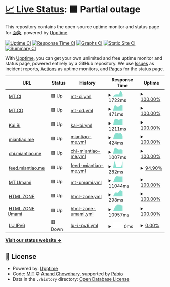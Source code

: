 # [📈 Live Status](https://uptime.miantiao.me): <!--live status--> **🟧 Partial outage**

This repository contains the open-source uptime monitor and status page for [面条](https://mt.ci), powered by [Upptime](https://github.com/upptime/upptime).

[![Uptime CI](https://github.com/ccbikai/upptime/workflows/Uptime%20CI/badge.svg)](https://github.com/ccbikai/upptime/actions?query=workflow%3A%22Uptime+CI%22)
[![Response Time CI](https://github.com/ccbikai/upptime/workflows/Response%20Time%20CI/badge.svg)](https://github.com/ccbikai/upptime/actions?query=workflow%3A%22Response+Time+CI%22)
[![Graphs CI](https://github.com/ccbikai/upptime/workflows/Graphs%20CI/badge.svg)](https://github.com/ccbikai/upptime/actions?query=workflow%3A%22Graphs+CI%22)
[![Static Site CI](https://github.com/ccbikai/upptime/workflows/Static%20Site%20CI/badge.svg)](https://github.com/ccbikai/upptime/actions?query=workflow%3A%22Static+Site+CI%22)
[![Summary CI](https://github.com/ccbikai/upptime/workflows/Summary%20CI/badge.svg)](https://github.com/ccbikai/upptime/actions?query=workflow%3A%22Summary+CI%22)

With [Upptime](https://upptime.js.org), you can get your own unlimited and free uptime monitor and status page, powered entirely by a GitHub repository. We use [Issues](https://github.com/ccbikai/upptime/issues) as incident reports, [Actions](https://github.com/ccbikai/upptime/actions) as uptime monitors, and [Pages](https://uptime.miantiao.me) for the status page.

<!--start: status pages-->
<!-- This summary is generated by Upptime (https://github.com/upptime/upptime) -->
<!-- Do not edit this manually, your changes will be overwritten -->
<!-- prettier-ignore -->
| URL | Status | History | Response Time | Uptime |
| --- | ------ | ------- | ------------- | ------ |
| <img alt="" src="https://icons.duckduckgo.com/ip3/mt.ci.ico" height="13"> [MT.CI](https://mt.ci) | 🟩 Up | [mt-ci.yml](https://github.com/ccbikai/upptime/commits/HEAD/history/mt-ci.yml) | <details><summary><img alt="Response time graph" src="./graphs/mt-ci/response-time-week.png" height="20"> 1722ms</summary><br><a href="https://uptime.miantiao.me/history/mt-ci"><img alt="Response time 1722" src="https://img.shields.io/endpoint?url=https%3A%2F%2Fraw.githubusercontent.com%2Fccbikai%2Fupptime%2FHEAD%2Fapi%2Fmt-ci%2Fresponse-time.json"></a><br><a href="https://uptime.miantiao.me/history/mt-ci"><img alt="24-hour response time 1722" src="https://img.shields.io/endpoint?url=https%3A%2F%2Fraw.githubusercontent.com%2Fccbikai%2Fupptime%2FHEAD%2Fapi%2Fmt-ci%2Fresponse-time-day.json"></a><br><a href="https://uptime.miantiao.me/history/mt-ci"><img alt="7-day response time 1722" src="https://img.shields.io/endpoint?url=https%3A%2F%2Fraw.githubusercontent.com%2Fccbikai%2Fupptime%2FHEAD%2Fapi%2Fmt-ci%2Fresponse-time-week.json"></a><br><a href="https://uptime.miantiao.me/history/mt-ci"><img alt="30-day response time 1722" src="https://img.shields.io/endpoint?url=https%3A%2F%2Fraw.githubusercontent.com%2Fccbikai%2Fupptime%2FHEAD%2Fapi%2Fmt-ci%2Fresponse-time-month.json"></a><br><a href="https://uptime.miantiao.me/history/mt-ci"><img alt="1-year response time 1722" src="https://img.shields.io/endpoint?url=https%3A%2F%2Fraw.githubusercontent.com%2Fccbikai%2Fupptime%2FHEAD%2Fapi%2Fmt-ci%2Fresponse-time-year.json"></a></details> | <details><summary><a href="https://uptime.miantiao.me/history/mt-ci">100.00%</a></summary><a href="https://uptime.miantiao.me/history/mt-ci"><img alt="All-time uptime 100.00%" src="https://img.shields.io/endpoint?url=https%3A%2F%2Fraw.githubusercontent.com%2Fccbikai%2Fupptime%2FHEAD%2Fapi%2Fmt-ci%2Fuptime.json"></a><br><a href="https://uptime.miantiao.me/history/mt-ci"><img alt="24-hour uptime 100.00%" src="https://img.shields.io/endpoint?url=https%3A%2F%2Fraw.githubusercontent.com%2Fccbikai%2Fupptime%2FHEAD%2Fapi%2Fmt-ci%2Fuptime-day.json"></a><br><a href="https://uptime.miantiao.me/history/mt-ci"><img alt="7-day uptime 100.00%" src="https://img.shields.io/endpoint?url=https%3A%2F%2Fraw.githubusercontent.com%2Fccbikai%2Fupptime%2FHEAD%2Fapi%2Fmt-ci%2Fuptime-week.json"></a><br><a href="https://uptime.miantiao.me/history/mt-ci"><img alt="30-day uptime 100.00%" src="https://img.shields.io/endpoint?url=https%3A%2F%2Fraw.githubusercontent.com%2Fccbikai%2Fupptime%2FHEAD%2Fapi%2Fmt-ci%2Fuptime-month.json"></a><br><a href="https://uptime.miantiao.me/history/mt-ci"><img alt="1-year uptime 100.00%" src="https://img.shields.io/endpoint?url=https%3A%2F%2Fraw.githubusercontent.com%2Fccbikai%2Fupptime%2FHEAD%2Fapi%2Fmt-ci%2Fuptime-year.json"></a></details>
| <img alt="" src="https://icons.duckduckgo.com/ip3/mt.cd.ico" height="13"> [MT.CD](https://mt.cd) | 🟩 Up | [mt-cd.yml](https://github.com/ccbikai/upptime/commits/HEAD/history/mt-cd.yml) | <details><summary><img alt="Response time graph" src="./graphs/mt-cd/response-time-week.png" height="20"> 471ms</summary><br><a href="https://uptime.miantiao.me/history/mt-cd"><img alt="Response time 471" src="https://img.shields.io/endpoint?url=https%3A%2F%2Fraw.githubusercontent.com%2Fccbikai%2Fupptime%2FHEAD%2Fapi%2Fmt-cd%2Fresponse-time.json"></a><br><a href="https://uptime.miantiao.me/history/mt-cd"><img alt="24-hour response time 471" src="https://img.shields.io/endpoint?url=https%3A%2F%2Fraw.githubusercontent.com%2Fccbikai%2Fupptime%2FHEAD%2Fapi%2Fmt-cd%2Fresponse-time-day.json"></a><br><a href="https://uptime.miantiao.me/history/mt-cd"><img alt="7-day response time 471" src="https://img.shields.io/endpoint?url=https%3A%2F%2Fraw.githubusercontent.com%2Fccbikai%2Fupptime%2FHEAD%2Fapi%2Fmt-cd%2Fresponse-time-week.json"></a><br><a href="https://uptime.miantiao.me/history/mt-cd"><img alt="30-day response time 471" src="https://img.shields.io/endpoint?url=https%3A%2F%2Fraw.githubusercontent.com%2Fccbikai%2Fupptime%2FHEAD%2Fapi%2Fmt-cd%2Fresponse-time-month.json"></a><br><a href="https://uptime.miantiao.me/history/mt-cd"><img alt="1-year response time 471" src="https://img.shields.io/endpoint?url=https%3A%2F%2Fraw.githubusercontent.com%2Fccbikai%2Fupptime%2FHEAD%2Fapi%2Fmt-cd%2Fresponse-time-year.json"></a></details> | <details><summary><a href="https://uptime.miantiao.me/history/mt-cd">100.00%</a></summary><a href="https://uptime.miantiao.me/history/mt-cd"><img alt="All-time uptime 100.00%" src="https://img.shields.io/endpoint?url=https%3A%2F%2Fraw.githubusercontent.com%2Fccbikai%2Fupptime%2FHEAD%2Fapi%2Fmt-cd%2Fuptime.json"></a><br><a href="https://uptime.miantiao.me/history/mt-cd"><img alt="24-hour uptime 100.00%" src="https://img.shields.io/endpoint?url=https%3A%2F%2Fraw.githubusercontent.com%2Fccbikai%2Fupptime%2FHEAD%2Fapi%2Fmt-cd%2Fuptime-day.json"></a><br><a href="https://uptime.miantiao.me/history/mt-cd"><img alt="7-day uptime 100.00%" src="https://img.shields.io/endpoint?url=https%3A%2F%2Fraw.githubusercontent.com%2Fccbikai%2Fupptime%2FHEAD%2Fapi%2Fmt-cd%2Fuptime-week.json"></a><br><a href="https://uptime.miantiao.me/history/mt-cd"><img alt="30-day uptime 100.00%" src="https://img.shields.io/endpoint?url=https%3A%2F%2Fraw.githubusercontent.com%2Fccbikai%2Fupptime%2FHEAD%2Fapi%2Fmt-cd%2Fuptime-month.json"></a><br><a href="https://uptime.miantiao.me/history/mt-cd"><img alt="1-year uptime 100.00%" src="https://img.shields.io/endpoint?url=https%3A%2F%2Fraw.githubusercontent.com%2Fccbikai%2Fupptime%2FHEAD%2Fapi%2Fmt-cd%2Fuptime-year.json"></a></details>
| <img alt="" src="https://icons.duckduckgo.com/ip3/kai.bi.ico" height="13"> [Kai.Bi](https://kai.bi) | 🟩 Up | [kai-bi.yml](https://github.com/ccbikai/upptime/commits/HEAD/history/kai-bi.yml) | <details><summary><img alt="Response time graph" src="./graphs/kai-bi/response-time-week.png" height="20"> 1211ms</summary><br><a href="https://uptime.miantiao.me/history/kai-bi"><img alt="Response time 1211" src="https://img.shields.io/endpoint?url=https%3A%2F%2Fraw.githubusercontent.com%2Fccbikai%2Fupptime%2FHEAD%2Fapi%2Fkai-bi%2Fresponse-time.json"></a><br><a href="https://uptime.miantiao.me/history/kai-bi"><img alt="24-hour response time 1211" src="https://img.shields.io/endpoint?url=https%3A%2F%2Fraw.githubusercontent.com%2Fccbikai%2Fupptime%2FHEAD%2Fapi%2Fkai-bi%2Fresponse-time-day.json"></a><br><a href="https://uptime.miantiao.me/history/kai-bi"><img alt="7-day response time 1211" src="https://img.shields.io/endpoint?url=https%3A%2F%2Fraw.githubusercontent.com%2Fccbikai%2Fupptime%2FHEAD%2Fapi%2Fkai-bi%2Fresponse-time-week.json"></a><br><a href="https://uptime.miantiao.me/history/kai-bi"><img alt="30-day response time 1211" src="https://img.shields.io/endpoint?url=https%3A%2F%2Fraw.githubusercontent.com%2Fccbikai%2Fupptime%2FHEAD%2Fapi%2Fkai-bi%2Fresponse-time-month.json"></a><br><a href="https://uptime.miantiao.me/history/kai-bi"><img alt="1-year response time 1211" src="https://img.shields.io/endpoint?url=https%3A%2F%2Fraw.githubusercontent.com%2Fccbikai%2Fupptime%2FHEAD%2Fapi%2Fkai-bi%2Fresponse-time-year.json"></a></details> | <details><summary><a href="https://uptime.miantiao.me/history/kai-bi">100.00%</a></summary><a href="https://uptime.miantiao.me/history/kai-bi"><img alt="All-time uptime 100.00%" src="https://img.shields.io/endpoint?url=https%3A%2F%2Fraw.githubusercontent.com%2Fccbikai%2Fupptime%2FHEAD%2Fapi%2Fkai-bi%2Fuptime.json"></a><br><a href="https://uptime.miantiao.me/history/kai-bi"><img alt="24-hour uptime 100.00%" src="https://img.shields.io/endpoint?url=https%3A%2F%2Fraw.githubusercontent.com%2Fccbikai%2Fupptime%2FHEAD%2Fapi%2Fkai-bi%2Fuptime-day.json"></a><br><a href="https://uptime.miantiao.me/history/kai-bi"><img alt="7-day uptime 100.00%" src="https://img.shields.io/endpoint?url=https%3A%2F%2Fraw.githubusercontent.com%2Fccbikai%2Fupptime%2FHEAD%2Fapi%2Fkai-bi%2Fuptime-week.json"></a><br><a href="https://uptime.miantiao.me/history/kai-bi"><img alt="30-day uptime 100.00%" src="https://img.shields.io/endpoint?url=https%3A%2F%2Fraw.githubusercontent.com%2Fccbikai%2Fupptime%2FHEAD%2Fapi%2Fkai-bi%2Fuptime-month.json"></a><br><a href="https://uptime.miantiao.me/history/kai-bi"><img alt="1-year uptime 100.00%" src="https://img.shields.io/endpoint?url=https%3A%2F%2Fraw.githubusercontent.com%2Fccbikai%2Fupptime%2FHEAD%2Fapi%2Fkai-bi%2Fuptime-year.json"></a></details>
| <img alt="" src="https://icons.duckduckgo.com/ip3/miantiao.me.ico" height="13"> [miantiao.me](https://miantiao.me) | 🟩 Up | [miantiao-me.yml](https://github.com/ccbikai/upptime/commits/HEAD/history/miantiao-me.yml) | <details><summary><img alt="Response time graph" src="./graphs/miantiao-me/response-time-week.png" height="20"> 424ms</summary><br><a href="https://uptime.miantiao.me/history/miantiao-me"><img alt="Response time 424" src="https://img.shields.io/endpoint?url=https%3A%2F%2Fraw.githubusercontent.com%2Fccbikai%2Fupptime%2FHEAD%2Fapi%2Fmiantiao-me%2Fresponse-time.json"></a><br><a href="https://uptime.miantiao.me/history/miantiao-me"><img alt="24-hour response time 424" src="https://img.shields.io/endpoint?url=https%3A%2F%2Fraw.githubusercontent.com%2Fccbikai%2Fupptime%2FHEAD%2Fapi%2Fmiantiao-me%2Fresponse-time-day.json"></a><br><a href="https://uptime.miantiao.me/history/miantiao-me"><img alt="7-day response time 424" src="https://img.shields.io/endpoint?url=https%3A%2F%2Fraw.githubusercontent.com%2Fccbikai%2Fupptime%2FHEAD%2Fapi%2Fmiantiao-me%2Fresponse-time-week.json"></a><br><a href="https://uptime.miantiao.me/history/miantiao-me"><img alt="30-day response time 424" src="https://img.shields.io/endpoint?url=https%3A%2F%2Fraw.githubusercontent.com%2Fccbikai%2Fupptime%2FHEAD%2Fapi%2Fmiantiao-me%2Fresponse-time-month.json"></a><br><a href="https://uptime.miantiao.me/history/miantiao-me"><img alt="1-year response time 424" src="https://img.shields.io/endpoint?url=https%3A%2F%2Fraw.githubusercontent.com%2Fccbikai%2Fupptime%2FHEAD%2Fapi%2Fmiantiao-me%2Fresponse-time-year.json"></a></details> | <details><summary><a href="https://uptime.miantiao.me/history/miantiao-me">100.00%</a></summary><a href="https://uptime.miantiao.me/history/miantiao-me"><img alt="All-time uptime 100.00%" src="https://img.shields.io/endpoint?url=https%3A%2F%2Fraw.githubusercontent.com%2Fccbikai%2Fupptime%2FHEAD%2Fapi%2Fmiantiao-me%2Fuptime.json"></a><br><a href="https://uptime.miantiao.me/history/miantiao-me"><img alt="24-hour uptime 100.00%" src="https://img.shields.io/endpoint?url=https%3A%2F%2Fraw.githubusercontent.com%2Fccbikai%2Fupptime%2FHEAD%2Fapi%2Fmiantiao-me%2Fuptime-day.json"></a><br><a href="https://uptime.miantiao.me/history/miantiao-me"><img alt="7-day uptime 100.00%" src="https://img.shields.io/endpoint?url=https%3A%2F%2Fraw.githubusercontent.com%2Fccbikai%2Fupptime%2FHEAD%2Fapi%2Fmiantiao-me%2Fuptime-week.json"></a><br><a href="https://uptime.miantiao.me/history/miantiao-me"><img alt="30-day uptime 100.00%" src="https://img.shields.io/endpoint?url=https%3A%2F%2Fraw.githubusercontent.com%2Fccbikai%2Fupptime%2FHEAD%2Fapi%2Fmiantiao-me%2Fuptime-month.json"></a><br><a href="https://uptime.miantiao.me/history/miantiao-me"><img alt="1-year uptime 100.00%" src="https://img.shields.io/endpoint?url=https%3A%2F%2Fraw.githubusercontent.com%2Fccbikai%2Fupptime%2FHEAD%2Fapi%2Fmiantiao-me%2Fuptime-year.json"></a></details>
| <img alt="" src="https://icons.duckduckgo.com/ip3/chi.miantiao.me.ico" height="13"> [chi.miantiao.me](https://chi.miantiao.me) | 🟩 Up | [chi-miantiao-me.yml](https://github.com/ccbikai/upptime/commits/HEAD/history/chi-miantiao-me.yml) | <details><summary><img alt="Response time graph" src="./graphs/chi-miantiao-me/response-time-week.png" height="20"> 1007ms</summary><br><a href="https://uptime.miantiao.me/history/chi-miantiao-me"><img alt="Response time 1007" src="https://img.shields.io/endpoint?url=https%3A%2F%2Fraw.githubusercontent.com%2Fccbikai%2Fupptime%2FHEAD%2Fapi%2Fchi-miantiao-me%2Fresponse-time.json"></a><br><a href="https://uptime.miantiao.me/history/chi-miantiao-me"><img alt="24-hour response time 1007" src="https://img.shields.io/endpoint?url=https%3A%2F%2Fraw.githubusercontent.com%2Fccbikai%2Fupptime%2FHEAD%2Fapi%2Fchi-miantiao-me%2Fresponse-time-day.json"></a><br><a href="https://uptime.miantiao.me/history/chi-miantiao-me"><img alt="7-day response time 1007" src="https://img.shields.io/endpoint?url=https%3A%2F%2Fraw.githubusercontent.com%2Fccbikai%2Fupptime%2FHEAD%2Fapi%2Fchi-miantiao-me%2Fresponse-time-week.json"></a><br><a href="https://uptime.miantiao.me/history/chi-miantiao-me"><img alt="30-day response time 1007" src="https://img.shields.io/endpoint?url=https%3A%2F%2Fraw.githubusercontent.com%2Fccbikai%2Fupptime%2FHEAD%2Fapi%2Fchi-miantiao-me%2Fresponse-time-month.json"></a><br><a href="https://uptime.miantiao.me/history/chi-miantiao-me"><img alt="1-year response time 1007" src="https://img.shields.io/endpoint?url=https%3A%2F%2Fraw.githubusercontent.com%2Fccbikai%2Fupptime%2FHEAD%2Fapi%2Fchi-miantiao-me%2Fresponse-time-year.json"></a></details> | <details><summary><a href="https://uptime.miantiao.me/history/chi-miantiao-me">100.00%</a></summary><a href="https://uptime.miantiao.me/history/chi-miantiao-me"><img alt="All-time uptime 100.00%" src="https://img.shields.io/endpoint?url=https%3A%2F%2Fraw.githubusercontent.com%2Fccbikai%2Fupptime%2FHEAD%2Fapi%2Fchi-miantiao-me%2Fuptime.json"></a><br><a href="https://uptime.miantiao.me/history/chi-miantiao-me"><img alt="24-hour uptime 100.00%" src="https://img.shields.io/endpoint?url=https%3A%2F%2Fraw.githubusercontent.com%2Fccbikai%2Fupptime%2FHEAD%2Fapi%2Fchi-miantiao-me%2Fuptime-day.json"></a><br><a href="https://uptime.miantiao.me/history/chi-miantiao-me"><img alt="7-day uptime 100.00%" src="https://img.shields.io/endpoint?url=https%3A%2F%2Fraw.githubusercontent.com%2Fccbikai%2Fupptime%2FHEAD%2Fapi%2Fchi-miantiao-me%2Fuptime-week.json"></a><br><a href="https://uptime.miantiao.me/history/chi-miantiao-me"><img alt="30-day uptime 100.00%" src="https://img.shields.io/endpoint?url=https%3A%2F%2Fraw.githubusercontent.com%2Fccbikai%2Fupptime%2FHEAD%2Fapi%2Fchi-miantiao-me%2Fuptime-month.json"></a><br><a href="https://uptime.miantiao.me/history/chi-miantiao-me"><img alt="1-year uptime 100.00%" src="https://img.shields.io/endpoint?url=https%3A%2F%2Fraw.githubusercontent.com%2Fccbikai%2Fupptime%2FHEAD%2Fapi%2Fchi-miantiao-me%2Fuptime-year.json"></a></details>
| <img alt="" src="https://icons.duckduckgo.com/ip3/feed.miantiao.me.ico" height="13"> [feed.miantiao.me](https://feed.miantiao.me) | 🟩 Up | [feed-miantiao-me.yml](https://github.com/ccbikai/upptime/commits/HEAD/history/feed-miantiao-me.yml) | <details><summary><img alt="Response time graph" src="./graphs/feed-miantiao-me/response-time-week.png" height="20"> 282ms</summary><br><a href="https://uptime.miantiao.me/history/feed-miantiao-me"><img alt="Response time 282" src="https://img.shields.io/endpoint?url=https%3A%2F%2Fraw.githubusercontent.com%2Fccbikai%2Fupptime%2FHEAD%2Fapi%2Ffeed-miantiao-me%2Fresponse-time.json"></a><br><a href="https://uptime.miantiao.me/history/feed-miantiao-me"><img alt="24-hour response time 282" src="https://img.shields.io/endpoint?url=https%3A%2F%2Fraw.githubusercontent.com%2Fccbikai%2Fupptime%2FHEAD%2Fapi%2Ffeed-miantiao-me%2Fresponse-time-day.json"></a><br><a href="https://uptime.miantiao.me/history/feed-miantiao-me"><img alt="7-day response time 282" src="https://img.shields.io/endpoint?url=https%3A%2F%2Fraw.githubusercontent.com%2Fccbikai%2Fupptime%2FHEAD%2Fapi%2Ffeed-miantiao-me%2Fresponse-time-week.json"></a><br><a href="https://uptime.miantiao.me/history/feed-miantiao-me"><img alt="30-day response time 282" src="https://img.shields.io/endpoint?url=https%3A%2F%2Fraw.githubusercontent.com%2Fccbikai%2Fupptime%2FHEAD%2Fapi%2Ffeed-miantiao-me%2Fresponse-time-month.json"></a><br><a href="https://uptime.miantiao.me/history/feed-miantiao-me"><img alt="1-year response time 282" src="https://img.shields.io/endpoint?url=https%3A%2F%2Fraw.githubusercontent.com%2Fccbikai%2Fupptime%2FHEAD%2Fapi%2Ffeed-miantiao-me%2Fresponse-time-year.json"></a></details> | <details><summary><a href="https://uptime.miantiao.me/history/feed-miantiao-me">94.90%</a></summary><a href="https://uptime.miantiao.me/history/feed-miantiao-me"><img alt="All-time uptime 94.90%" src="https://img.shields.io/endpoint?url=https%3A%2F%2Fraw.githubusercontent.com%2Fccbikai%2Fupptime%2FHEAD%2Fapi%2Ffeed-miantiao-me%2Fuptime.json"></a><br><a href="https://uptime.miantiao.me/history/feed-miantiao-me"><img alt="24-hour uptime 94.90%" src="https://img.shields.io/endpoint?url=https%3A%2F%2Fraw.githubusercontent.com%2Fccbikai%2Fupptime%2FHEAD%2Fapi%2Ffeed-miantiao-me%2Fuptime-day.json"></a><br><a href="https://uptime.miantiao.me/history/feed-miantiao-me"><img alt="7-day uptime 94.90%" src="https://img.shields.io/endpoint?url=https%3A%2F%2Fraw.githubusercontent.com%2Fccbikai%2Fupptime%2FHEAD%2Fapi%2Ffeed-miantiao-me%2Fuptime-week.json"></a><br><a href="https://uptime.miantiao.me/history/feed-miantiao-me"><img alt="30-day uptime 94.90%" src="https://img.shields.io/endpoint?url=https%3A%2F%2Fraw.githubusercontent.com%2Fccbikai%2Fupptime%2FHEAD%2Fapi%2Ffeed-miantiao-me%2Fuptime-month.json"></a><br><a href="https://uptime.miantiao.me/history/feed-miantiao-me"><img alt="1-year uptime 94.90%" src="https://img.shields.io/endpoint?url=https%3A%2F%2Fraw.githubusercontent.com%2Fccbikai%2Fupptime%2FHEAD%2Fapi%2Ffeed-miantiao-me%2Fuptime-year.json"></a></details>
| <img alt="" src="https://icons.duckduckgo.com/ip3/umm.miantiao.me.ico" height="13"> [MT Umami](https://umm.miantiao.me/api/auth/verify) | 🟩 Up | [mt-umami.yml](https://github.com/ccbikai/upptime/commits/HEAD/history/mt-umami.yml) | <details><summary><img alt="Response time graph" src="./graphs/mt-umami/response-time-week.png" height="20"> 11044ms</summary><br><a href="https://uptime.miantiao.me/history/mt-umami"><img alt="Response time 11044" src="https://img.shields.io/endpoint?url=https%3A%2F%2Fraw.githubusercontent.com%2Fccbikai%2Fupptime%2FHEAD%2Fapi%2Fmt-umami%2Fresponse-time.json"></a><br><a href="https://uptime.miantiao.me/history/mt-umami"><img alt="24-hour response time 11044" src="https://img.shields.io/endpoint?url=https%3A%2F%2Fraw.githubusercontent.com%2Fccbikai%2Fupptime%2FHEAD%2Fapi%2Fmt-umami%2Fresponse-time-day.json"></a><br><a href="https://uptime.miantiao.me/history/mt-umami"><img alt="7-day response time 11044" src="https://img.shields.io/endpoint?url=https%3A%2F%2Fraw.githubusercontent.com%2Fccbikai%2Fupptime%2FHEAD%2Fapi%2Fmt-umami%2Fresponse-time-week.json"></a><br><a href="https://uptime.miantiao.me/history/mt-umami"><img alt="30-day response time 11044" src="https://img.shields.io/endpoint?url=https%3A%2F%2Fraw.githubusercontent.com%2Fccbikai%2Fupptime%2FHEAD%2Fapi%2Fmt-umami%2Fresponse-time-month.json"></a><br><a href="https://uptime.miantiao.me/history/mt-umami"><img alt="1-year response time 11044" src="https://img.shields.io/endpoint?url=https%3A%2F%2Fraw.githubusercontent.com%2Fccbikai%2Fupptime%2FHEAD%2Fapi%2Fmt-umami%2Fresponse-time-year.json"></a></details> | <details><summary><a href="https://uptime.miantiao.me/history/mt-umami">100.00%</a></summary><a href="https://uptime.miantiao.me/history/mt-umami"><img alt="All-time uptime 100.00%" src="https://img.shields.io/endpoint?url=https%3A%2F%2Fraw.githubusercontent.com%2Fccbikai%2Fupptime%2FHEAD%2Fapi%2Fmt-umami%2Fuptime.json"></a><br><a href="https://uptime.miantiao.me/history/mt-umami"><img alt="24-hour uptime 100.00%" src="https://img.shields.io/endpoint?url=https%3A%2F%2Fraw.githubusercontent.com%2Fccbikai%2Fupptime%2FHEAD%2Fapi%2Fmt-umami%2Fuptime-day.json"></a><br><a href="https://uptime.miantiao.me/history/mt-umami"><img alt="7-day uptime 100.00%" src="https://img.shields.io/endpoint?url=https%3A%2F%2Fraw.githubusercontent.com%2Fccbikai%2Fupptime%2FHEAD%2Fapi%2Fmt-umami%2Fuptime-week.json"></a><br><a href="https://uptime.miantiao.me/history/mt-umami"><img alt="30-day uptime 100.00%" src="https://img.shields.io/endpoint?url=https%3A%2F%2Fraw.githubusercontent.com%2Fccbikai%2Fupptime%2FHEAD%2Fapi%2Fmt-umami%2Fuptime-month.json"></a><br><a href="https://uptime.miantiao.me/history/mt-umami"><img alt="1-year uptime 100.00%" src="https://img.shields.io/endpoint?url=https%3A%2F%2Fraw.githubusercontent.com%2Fccbikai%2Fupptime%2FHEAD%2Fapi%2Fmt-umami%2Fuptime-year.json"></a></details>
| <img alt="" src="https://icons.duckduckgo.com/ip3/html.zone.ico" height="13"> [HTML.ZONE](https://html.zone) | 🟩 Up | [html-zone.yml](https://github.com/ccbikai/upptime/commits/HEAD/history/html-zone.yml) | <details><summary><img alt="Response time graph" src="./graphs/html-zone/response-time-week.png" height="20"> 298ms</summary><br><a href="https://uptime.miantiao.me/history/html-zone"><img alt="Response time 298" src="https://img.shields.io/endpoint?url=https%3A%2F%2Fraw.githubusercontent.com%2Fccbikai%2Fupptime%2FHEAD%2Fapi%2Fhtml-zone%2Fresponse-time.json"></a><br><a href="https://uptime.miantiao.me/history/html-zone"><img alt="24-hour response time 298" src="https://img.shields.io/endpoint?url=https%3A%2F%2Fraw.githubusercontent.com%2Fccbikai%2Fupptime%2FHEAD%2Fapi%2Fhtml-zone%2Fresponse-time-day.json"></a><br><a href="https://uptime.miantiao.me/history/html-zone"><img alt="7-day response time 298" src="https://img.shields.io/endpoint?url=https%3A%2F%2Fraw.githubusercontent.com%2Fccbikai%2Fupptime%2FHEAD%2Fapi%2Fhtml-zone%2Fresponse-time-week.json"></a><br><a href="https://uptime.miantiao.me/history/html-zone"><img alt="30-day response time 298" src="https://img.shields.io/endpoint?url=https%3A%2F%2Fraw.githubusercontent.com%2Fccbikai%2Fupptime%2FHEAD%2Fapi%2Fhtml-zone%2Fresponse-time-month.json"></a><br><a href="https://uptime.miantiao.me/history/html-zone"><img alt="1-year response time 298" src="https://img.shields.io/endpoint?url=https%3A%2F%2Fraw.githubusercontent.com%2Fccbikai%2Fupptime%2FHEAD%2Fapi%2Fhtml-zone%2Fresponse-time-year.json"></a></details> | <details><summary><a href="https://uptime.miantiao.me/history/html-zone">100.00%</a></summary><a href="https://uptime.miantiao.me/history/html-zone"><img alt="All-time uptime 100.00%" src="https://img.shields.io/endpoint?url=https%3A%2F%2Fraw.githubusercontent.com%2Fccbikai%2Fupptime%2FHEAD%2Fapi%2Fhtml-zone%2Fuptime.json"></a><br><a href="https://uptime.miantiao.me/history/html-zone"><img alt="24-hour uptime 100.00%" src="https://img.shields.io/endpoint?url=https%3A%2F%2Fraw.githubusercontent.com%2Fccbikai%2Fupptime%2FHEAD%2Fapi%2Fhtml-zone%2Fuptime-day.json"></a><br><a href="https://uptime.miantiao.me/history/html-zone"><img alt="7-day uptime 100.00%" src="https://img.shields.io/endpoint?url=https%3A%2F%2Fraw.githubusercontent.com%2Fccbikai%2Fupptime%2FHEAD%2Fapi%2Fhtml-zone%2Fuptime-week.json"></a><br><a href="https://uptime.miantiao.me/history/html-zone"><img alt="30-day uptime 100.00%" src="https://img.shields.io/endpoint?url=https%3A%2F%2Fraw.githubusercontent.com%2Fccbikai%2Fupptime%2FHEAD%2Fapi%2Fhtml-zone%2Fuptime-month.json"></a><br><a href="https://uptime.miantiao.me/history/html-zone"><img alt="1-year uptime 100.00%" src="https://img.shields.io/endpoint?url=https%3A%2F%2Fraw.githubusercontent.com%2Fccbikai%2Fupptime%2FHEAD%2Fapi%2Fhtml-zone%2Fuptime-year.json"></a></details>
| <img alt="" src="https://icons.duckduckgo.com/ip3/umm.html.zone.ico" height="13"> [HTML.ZONE Umami](https://umm.html.zone/api/auth/verify) | 🟩 Up | [html-zone-umami.yml](https://github.com/ccbikai/upptime/commits/HEAD/history/html-zone-umami.yml) | <details><summary><img alt="Response time graph" src="./graphs/html-zone-umami/response-time-week.png" height="20"> 10957ms</summary><br><a href="https://uptime.miantiao.me/history/html-zone-umami"><img alt="Response time 10957" src="https://img.shields.io/endpoint?url=https%3A%2F%2Fraw.githubusercontent.com%2Fccbikai%2Fupptime%2FHEAD%2Fapi%2Fhtml-zone-umami%2Fresponse-time.json"></a><br><a href="https://uptime.miantiao.me/history/html-zone-umami"><img alt="24-hour response time 10957" src="https://img.shields.io/endpoint?url=https%3A%2F%2Fraw.githubusercontent.com%2Fccbikai%2Fupptime%2FHEAD%2Fapi%2Fhtml-zone-umami%2Fresponse-time-day.json"></a><br><a href="https://uptime.miantiao.me/history/html-zone-umami"><img alt="7-day response time 10957" src="https://img.shields.io/endpoint?url=https%3A%2F%2Fraw.githubusercontent.com%2Fccbikai%2Fupptime%2FHEAD%2Fapi%2Fhtml-zone-umami%2Fresponse-time-week.json"></a><br><a href="https://uptime.miantiao.me/history/html-zone-umami"><img alt="30-day response time 10957" src="https://img.shields.io/endpoint?url=https%3A%2F%2Fraw.githubusercontent.com%2Fccbikai%2Fupptime%2FHEAD%2Fapi%2Fhtml-zone-umami%2Fresponse-time-month.json"></a><br><a href="https://uptime.miantiao.me/history/html-zone-umami"><img alt="1-year response time 10957" src="https://img.shields.io/endpoint?url=https%3A%2F%2Fraw.githubusercontent.com%2Fccbikai%2Fupptime%2FHEAD%2Fapi%2Fhtml-zone-umami%2Fresponse-time-year.json"></a></details> | <details><summary><a href="https://uptime.miantiao.me/history/html-zone-umami">100.00%</a></summary><a href="https://uptime.miantiao.me/history/html-zone-umami"><img alt="All-time uptime 100.00%" src="https://img.shields.io/endpoint?url=https%3A%2F%2Fraw.githubusercontent.com%2Fccbikai%2Fupptime%2FHEAD%2Fapi%2Fhtml-zone-umami%2Fuptime.json"></a><br><a href="https://uptime.miantiao.me/history/html-zone-umami"><img alt="24-hour uptime 100.00%" src="https://img.shields.io/endpoint?url=https%3A%2F%2Fraw.githubusercontent.com%2Fccbikai%2Fupptime%2FHEAD%2Fapi%2Fhtml-zone-umami%2Fuptime-day.json"></a><br><a href="https://uptime.miantiao.me/history/html-zone-umami"><img alt="7-day uptime 100.00%" src="https://img.shields.io/endpoint?url=https%3A%2F%2Fraw.githubusercontent.com%2Fccbikai%2Fupptime%2FHEAD%2Fapi%2Fhtml-zone-umami%2Fuptime-week.json"></a><br><a href="https://uptime.miantiao.me/history/html-zone-umami"><img alt="30-day uptime 100.00%" src="https://img.shields.io/endpoint?url=https%3A%2F%2Fraw.githubusercontent.com%2Fccbikai%2Fupptime%2FHEAD%2Fapi%2Fhtml-zone-umami%2Fuptime-month.json"></a><br><a href="https://uptime.miantiao.me/history/html-zone-umami"><img alt="1-year uptime 100.00%" src="https://img.shields.io/endpoint?url=https%3A%2F%2Fraw.githubusercontent.com%2Fccbikai%2Fupptime%2FHEAD%2Fapi%2Fhtml-zone-umami%2Fuptime-year.json"></a></details>
| <img alt="" src="https://icons.duckduckgo.com/ip3/lu.kai.bi.ico" height="13"> [LU IPv6](http://lu.kai.bi) | 🟥 Down | [lu-i-pv6.yml](https://github.com/ccbikai/upptime/commits/HEAD/history/lu-i-pv6.yml) | <details><summary><img alt="Response time graph" src="./graphs/lu-i-pv6/response-time-week.png" height="20"> 0ms</summary><br><a href="https://uptime.miantiao.me/history/lu-i-pv6"><img alt="Response time 0" src="https://img.shields.io/endpoint?url=https%3A%2F%2Fraw.githubusercontent.com%2Fccbikai%2Fupptime%2FHEAD%2Fapi%2Flu-i-pv6%2Fresponse-time.json"></a><br><a href="https://uptime.miantiao.me/history/lu-i-pv6"><img alt="24-hour response time 0" src="https://img.shields.io/endpoint?url=https%3A%2F%2Fraw.githubusercontent.com%2Fccbikai%2Fupptime%2FHEAD%2Fapi%2Flu-i-pv6%2Fresponse-time-day.json"></a><br><a href="https://uptime.miantiao.me/history/lu-i-pv6"><img alt="7-day response time 0" src="https://img.shields.io/endpoint?url=https%3A%2F%2Fraw.githubusercontent.com%2Fccbikai%2Fupptime%2FHEAD%2Fapi%2Flu-i-pv6%2Fresponse-time-week.json"></a><br><a href="https://uptime.miantiao.me/history/lu-i-pv6"><img alt="30-day response time 0" src="https://img.shields.io/endpoint?url=https%3A%2F%2Fraw.githubusercontent.com%2Fccbikai%2Fupptime%2FHEAD%2Fapi%2Flu-i-pv6%2Fresponse-time-month.json"></a><br><a href="https://uptime.miantiao.me/history/lu-i-pv6"><img alt="1-year response time 0" src="https://img.shields.io/endpoint?url=https%3A%2F%2Fraw.githubusercontent.com%2Fccbikai%2Fupptime%2FHEAD%2Fapi%2Flu-i-pv6%2Fresponse-time-year.json"></a></details> | <details><summary><a href="https://uptime.miantiao.me/history/lu-i-pv6">0.00%</a></summary><a href="https://uptime.miantiao.me/history/lu-i-pv6"><img alt="All-time uptime 0.00%" src="https://img.shields.io/endpoint?url=https%3A%2F%2Fraw.githubusercontent.com%2Fccbikai%2Fupptime%2FHEAD%2Fapi%2Flu-i-pv6%2Fuptime.json"></a><br><a href="https://uptime.miantiao.me/history/lu-i-pv6"><img alt="24-hour uptime 0.00%" src="https://img.shields.io/endpoint?url=https%3A%2F%2Fraw.githubusercontent.com%2Fccbikai%2Fupptime%2FHEAD%2Fapi%2Flu-i-pv6%2Fuptime-day.json"></a><br><a href="https://uptime.miantiao.me/history/lu-i-pv6"><img alt="7-day uptime 0.00%" src="https://img.shields.io/endpoint?url=https%3A%2F%2Fraw.githubusercontent.com%2Fccbikai%2Fupptime%2FHEAD%2Fapi%2Flu-i-pv6%2Fuptime-week.json"></a><br><a href="https://uptime.miantiao.me/history/lu-i-pv6"><img alt="30-day uptime 0.00%" src="https://img.shields.io/endpoint?url=https%3A%2F%2Fraw.githubusercontent.com%2Fccbikai%2Fupptime%2FHEAD%2Fapi%2Flu-i-pv6%2Fuptime-month.json"></a><br><a href="https://uptime.miantiao.me/history/lu-i-pv6"><img alt="1-year uptime 0.00%" src="https://img.shields.io/endpoint?url=https%3A%2F%2Fraw.githubusercontent.com%2Fccbikai%2Fupptime%2FHEAD%2Fapi%2Flu-i-pv6%2Fuptime-year.json"></a></details>

<!--end: status pages-->

[**Visit our status website →**](https://uptime.miantiao.me)

## 📄 License

- Powered by: [Upptime](https://github.com/upptime/upptime)
- Code: [MIT](./LICENSE) © [Anand Chowdhary](https://anandchowdhary.com), supported by [Pabio](https://pabio.com)
- Data in the `./history` directory: [Open Database License](https://opendatacommons.org/licenses/odbl/1-0/)

